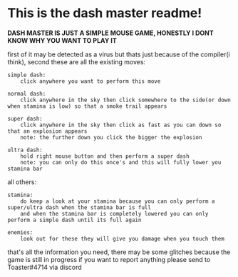 # This is the dash master readme!
**DASH MASTER IS JUST A SIMPLE MOUSE GAME, HONESTLY I DONT KNOW WHY YOU WANT TO PLAY IT**

first of it may be detected as a virus but thats just because of the compiler(i think), 
second these are all the existing moves:

	simple dash:
		click anywhere you want to perform this move

	normal dash:
		click anywhere in the sky then click somewhere to the side(or down when stamina is low) so that a smoke trail appears

	super dash:
		click anywhere in the sky then click as fast as you can down so that an explosion appears
		note: the further down you click the bigger the explosion

	ultra dash:
		hold right mouse button and then perform a super dash
		note: you can only do this once's and this will fully lower you stamina bar

all others:

	stamina:
		do keep a look at your stamina because you can only perform a super/ultra dash when the stamina bar is full
		and when the stamina bar is completely lowered you can only perform a simple dash until its full again

	enemies:
		look out for these they will give you damage when you touch them

that's all the information you need, there may be some glitches because the game is still in progress
if you want to report anything please send to Toaster#4714 via discord
